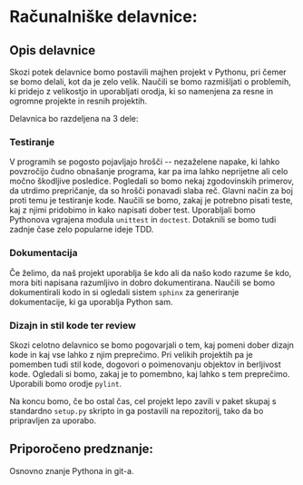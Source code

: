 # Računalniške delavnice:

## Opis delavnice
Skozi potek delavnice bomo postavili majhen projekt v Pythonu, pri čemer se bomo
delali, kot da je zelo velik. Naučili se bomo razmišljati o problemih, ki
pridejo z velikostjo in uporabljati orodja, ki so namenjena za resne in ogromne
projekte in resnih projektih.

Delavnica bo razdeljena na 3 dele:

### Testiranje
V programih se pogosto pojavljajo hrošči -- nezaželene napake, ki lahko
povzročijo čudno obnašanje programa, kar pa ima lahko neprijetne ali celo močno
škodljive posledice.  Pogledali so bomo nekaj zgodovinskih primerov, da utrdimo
prepričanje, da so hrošči ponavadi slaba reč.  Glavni način za boj proti temu je
testiranje kode. Naučili se bomo, zakaj je potrebno pisati teste, kaj z njimi
pridobimo in kako napisati dober test. Uporabljali bomo Pythonova vgrajena
modula ``unittest`` in ``doctest``. Dotaknili se bomo tudi zadnje čase zelo
popularne ideje TDD.

### Dokumentacija
Če želimo, da naš projekt uporablja še kdo ali da našo kodo razume še kdo, mora
biti napisana razumljivo in dobro dokumentirana. Naučili se bomo dokumentirali
kodo in si ogledali sistem ``sphinx`` za generiranje dokumentacije, ki ga
uporablja Python sam.

### Dizajn in stil kode ter review
Skozi celotno delavnico se bomo pogovarjali o tem, kaj pomeni dober dizajn kode
in kaj vse lahko z njim preprečimo.  Pri velikih projektih pa je pomemben tudi
stil kode, dogovori o poimenovanju objektov in berljivost kode. Ogledali si
bomo, zakaj je to pomembno, kaj lahko s tem preprečimo.  Uporabili bomo orodje
``pylint``.

Na koncu bomo, če bo ostal čas, cel projekt lepo zavili v paket skupaj s
standardno ``setup.py`` skripto in ga postavili na repozitorij, tako da bo
pripravljen za uporabo.

## Priporočeno predznanje:
Osnovno znanje Pythona in git-a.

<!---
vim: set spell spelllang=sl:
-->
